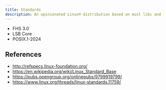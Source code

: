 ```yaml
---
title: Standards
description: An opinionated Linux® distribution based on musl libc and toybox
---
```


- FHS 3.0
- LSB Core
- POSIX.1-2024

## References
- http://refspecs.linux-foundation.org/
- https://en.wikipedia.org/wiki/Linux_Standard_Base
- https://pubs.opengroup.org/onlinepubs/9799919799/
- https://www.linux.org/threads/linux-standards.11759/
